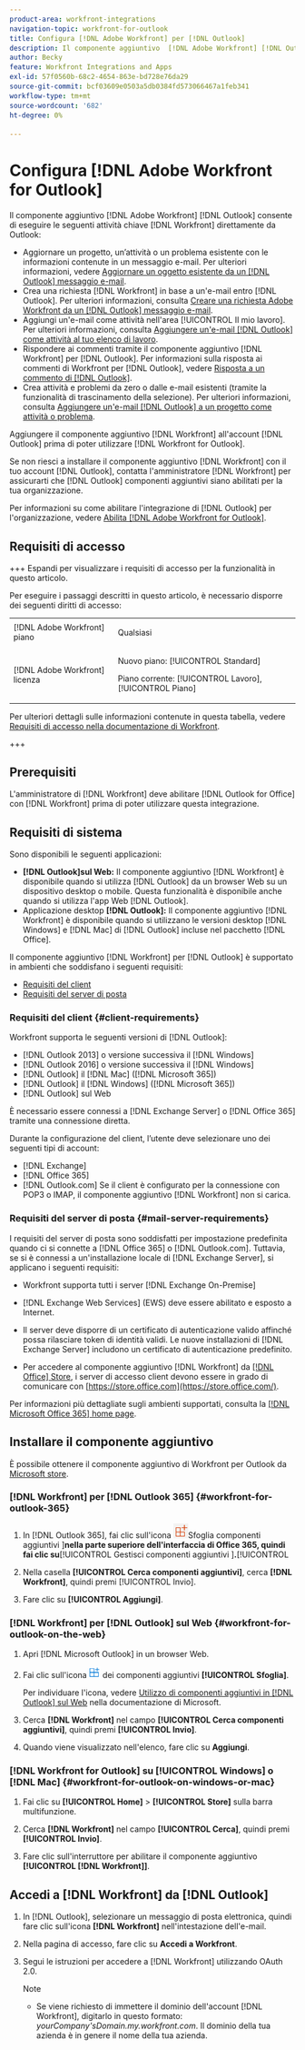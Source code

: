 ```yaml
---
product-area: workfront-integrations
navigation-topic: workfront-for-outlook
title: Configura [!DNL Adobe Workfront] per [!DNL Outlook]
description: Il componente aggiuntivo  [!DNL Adobe Workfront] [!DNL Outlook] consente di eseguire le attività chiave [!DNL Workfront]  direttamente da Outlook.
author: Becky
feature: Workfront Integrations and Apps
exl-id: 57f0560b-68c2-4654-863e-bd728e76da29
source-git-commit: bcf03609e0503a5db0384fd573066467a1feb341
workflow-type: tm+mt
source-wordcount: '682'
ht-degree: 0%

---
```


# Configura [!DNL Adobe Workfront for Outlook]

<!-- Audited: 12/2023 -->

Il componente aggiuntivo [!DNL Adobe Workfront] [!DNL Outlook] consente di eseguire le seguenti attività chiave [!DNL Workfront] direttamente da Outlook:

* Aggiornare un progetto, un’attività o un problema esistente con le informazioni contenute in un messaggio e-mail. Per ulteriori informazioni, vedere [Aggiornare un oggetto esistente da un [!DNL Outlook] messaggio e-mail](../../workfront-integrations-and-apps/using-workfront-with-outlook/update-an-existing-object-from-an-outlook-email.md).
* Crea una richiesta [!DNL Workfront] in base a un&#39;e-mail entro [!DNL Outlook]. Per ulteriori informazioni, consulta [Creare una richiesta Adobe Workfront da un [!DNL Outlook] messaggio e-mail](../../workfront-integrations-and-apps/using-workfront-with-outlook/create-a-wf-request-from-an-outlook-email.md).
* Aggiungi un&#39;e-mail come attività nell&#39;area [!UICONTROL Il mio lavoro]. Per ulteriori informazioni, consulta [Aggiungere un&#39;e-mail [!DNL Outlook] come attività al tuo elenco di lavoro](../../workfront-integrations-and-apps/using-workfront-with-outlook/add-outlook-email-as-task-to-your-work-list.md).
* Rispondere ai commenti tramite il componente aggiuntivo [!DNL Workfront] per [!DNL Outlook]. Per informazioni sulla risposta ai commenti di Workfront per [!DNL Outlook], vedere [Risposta a un commento di [!DNL Outlook]](../../workfront-integrations-and-apps/using-workfront-with-outlook/reply-to-a-comment-from-outlook.md).
* Crea attività e problemi da zero o dalle e-mail esistenti (tramite la funzionalità di trascinamento della selezione). Per ulteriori informazioni, consulta [Aggiungere un&#39;e-mail [!DNL Outlook] a un progetto come attività o problema](../../workfront-integrations-and-apps/using-workfront-with-outlook/add-outlook-email-to-project-as-task-or-issue.md).

Aggiungere il componente aggiuntivo [!DNL Workfront] all&#39;account [!DNL Outlook] prima di poter utilizzare [!DNL Workfront for Outlook].

Se non riesci a installare il componente aggiuntivo [!DNL Workfront] con il tuo account [!DNL Outlook], contatta l&#39;amministratore [!DNL Workfront] per assicurarti che [!DNL Outlook] componenti aggiuntivi siano abilitati per la tua organizzazione.

Per informazioni su come abilitare l&#39;integrazione di [!DNL Outlook] per l&#39;organizzazione, vedere [Abilita [!DNL Adobe Workfront for Outlook]](../../administration-and-setup/configure-integrations/enable-workfront-for-outlook.md).

## Requisiti di accesso

+++ Espandi per visualizzare i requisiti di accesso per la funzionalità in questo articolo.

Per eseguire i passaggi descritti in questo articolo, è necessario disporre dei seguenti diritti di accesso:

<table style="table-layout:auto"> 
 <col> 
 <col> 
 <tbody> 
  <tr> 
   <td role="rowheader">[!DNL Adobe Workfront] piano</td> 
   <td> <p>Qualsiasi</p> </td> 
  </tr> 
  <tr> 
   <td role="rowheader">[!DNL Adobe Workfront] licenza</td> 
   <td> 
   <p>Nuovo piano: [!UICONTROL Standard]</p> 
   <p>Piano corrente: [!UICONTROL Lavoro], [!UICONTROL Piano]</p> </td> 
  </tr> 
 </tbody> 
</table>

Per ulteriori dettagli sulle informazioni contenute in questa tabella, vedere [Requisiti di accesso nella documentazione di Workfront](/help/quicksilver/administration-and-setup/add-users/access-levels-and-object-permissions/access-level-requirements-in-documentation.md).

+++

## Prerequisiti

L&#39;amministratore di [!DNL Workfront] deve abilitare [!DNL Outlook for Office] con [!DNL Workfront] prima di poter utilizzare questa integrazione.

## Requisiti di sistema

Sono disponibili le seguenti applicazioni:

* **[!DNL Outlook]sul Web:** Il componente aggiuntivo [!DNL Workfront] è disponibile quando si utilizza [!DNL Outlook] da un browser Web su un dispositivo desktop o mobile. Questa funzionalità è disponibile anche quando si utilizza l&#39;app Web [!DNL Outlook].
* Applicazione desktop **[!DNL Outlook]:** Il componente aggiuntivo [!DNL Workfront] è disponibile quando si utilizzano le versioni desktop [!DNL Windows] e [!DNL Mac] di [!DNL Outlook] incluse nel pacchetto [!DNL Office].

Il componente aggiuntivo [!DNL Workfront] per [!DNL Outlook] è supportato in ambienti che soddisfano i seguenti requisiti:

* [Requisiti del client](#client-requirements-client-requirements)
* [Requisiti del server di posta](#mail-server-requirements-mail-server-requirements)

### Requisiti del client {#client-requirements}

Workfront supporta le seguenti versioni di [!DNL Outlook]:

* [!DNL Outlook 2013] o versione successiva il [!DNL Windows]
* [!DNL Outlook 2016] o versione successiva il [!DNL Windows]
* [!DNL Outlook] il [!DNL Mac] ([!DNL Microsoft 365])
* [!DNL Outlook] il [!DNL Windows] ([!DNL Microsoft 365])
* [!DNL Outlook] sul Web

È necessario essere connessi a [!DNL Exchange Server] o [!DNL Office 365] tramite una connessione diretta.

Durante la configurazione del client, l’utente deve selezionare uno dei seguenti tipi di account:

* [!DNL Exchange]
* [!DNL Office 365]
* [!DNL Outlook.com] Se il client è configurato per la connessione con POP3 o IMAP, il componente aggiuntivo [!DNL Workfront] non si carica.

### Requisiti del server di posta {#mail-server-requirements}

I requisiti del server di posta sono soddisfatti per impostazione predefinita quando ci si connette a [!DNL Office 365] o [!DNL Outlook.com]. Tuttavia, se si è connessi a un&#39;installazione locale di [!DNL Exchange Server], si applicano i seguenti requisiti:

* Workfront supporta tutti i server [!DNL Exchange On-Premise]
* [!DNL Exchange Web Services] (EWS) deve essere abilitato e esposto a Internet.
* Il server deve disporre di un certificato di autenticazione valido affinché possa rilasciare token di identità validi. Le nuove installazioni di [!DNL Exchange Server] includono un certificato di autenticazione predefinito.

  <!--this used to be here but Dev asked for it to be taken out - logged issue for editing this article on 4-26-2023: For more information, see [Digital certificates and encryption in [!DNL Exchange 2016]](https://technet.microsoft.com/en-us/library/dd351044(v=exchg.160).aspx) and [Set-AuthConfig](https://technet.microsoft.com/en-us/library/jj215766(v=exchg.160).aspx).-->

* Per accedere al componente aggiuntivo [!DNL Workfront] da [[!DNL Office] Store](https://store.office.com/), i server di accesso client devono essere in grado di comunicare con [https://store.office.com](https://store.office.com/).

Per informazioni più dettagliate sugli ambienti supportati, consulta la [[!DNL Microsoft Office 365] home page](https://products.office.com/en-us/office-365-home).

## Installare il componente aggiuntivo

È possibile ottenere il componente aggiuntivo di Workfront per Outlook da [Microsoft store](https://appsource.microsoft.com/en-us/product/office/WA104380943?tab=Overview).

### [!DNL Workfront] per [!DNL Outlook 365] {#workfront-for-outlook-365}

1. In [!DNL Outlook 365], fai clic sull&#39;icona ![](assets/outlook-add-in-26x26.png)Sfoglia componenti aggiuntivi ]**nella parte superiore dell&#39;interfaccia di Office 365, quindi fai clic su**[!UICONTROL  Gestisci componenti aggiuntivi ]**.**[!UICONTROL 

1. Nella casella **[!UICONTROL Cerca componenti aggiuntivi]**, cerca **[!DNL Workfront]**, quindi premi [!UICONTROL Invio].

1. Fare clic su **[!UICONTROL Aggiungi]**.

### [!DNL Workfront] per [!DNL Outlook] sul Web {#workfront-for-outlook-on-the-web}

1. Apri [!DNL Microsoft Outlook] in un browser Web.
1. Fai clic sull&#39;icona ![](assets/outlook-add-in-web-version-20x20.png) dei componenti aggiuntivi **[!UICONTROL Sfoglia]**.

   Per individuare l&#39;icona, vedere [Utilizzo di componenti aggiuntivi in [!DNL Outlook] sul Web](https://support.microsoft.com/en-us/office/using-add-ins-in-outlook-on-the-web-8f2ce816-5df4-44a5-958c-f7f9d6dabdce#bkmk_addaddinsicon) nella documentazione di Microsoft.

1. Cerca **[!DNL Workfront]** nel campo **[!UICONTROL Cerca componenti aggiuntivi]**, quindi premi **[!UICONTROL Invio]**.

1. Quando viene visualizzato nell&#39;elenco, fare clic su **Aggiungi**.

### [!DNL Workfront for Outlook] su [!UICONTROL Windows] o [!DNL Mac] {#workfront-for-outlook-on-windows-or-mac}

1. Fai clic su **[!UICONTROL Home]** > **[!UICONTROL Store]** sulla barra multifunzione.

1. Cerca **[!DNL Workfront]** nel campo **[!UICONTROL Cerca]**, quindi premi **[!UICONTROL Invio]**.

1. Fare clic sull&#39;interruttore per abilitare il componente aggiuntivo **[!UICONTROL [!DNL Workfront]]**.

## Accedi a [!DNL Workfront] da [!DNL Outlook]

1. In [!DNL Outlook], selezionare un messaggio di posta elettronica, quindi fare clic sull&#39;icona **[!DNL Workfront]** nell&#39;intestazione dell&#39;e-mail.
1. Nella pagina di accesso, fare clic su **Accedi a Workfront**.
1. Segui le istruzioni per accedere a [!DNL Workfront] utilizzando OAuth 2.0. <!--Enhanced Authentication or your Security Assertion Markup Language (SAML) URL.-->

   <!--Before users can log in to the [!DNL Workfront] add-in using SAML, a [!DNL Workfront] administrator must first enable [!DNL Office 365] add-ins to authenticate using a SAML 2.0 solution. For more information, see the section [Configure [!DNL Adobe Workfront] with SAML 2.0](../../administration-and-setup/add-users/single-sign-on/configure-workfront-saml-2.md#enable-saml-with-office-365) in the article [Configure [!DNL Adobe Workfront] with SAML 2.0](../../administration-and-setup/add-users/single-sign-on/configure-workfront-saml-2.md).-->

   >[!NOTE]
   >
   >* Se viene richiesto di immettere il dominio dell&#39;account [!DNL Workfront], digitarlo in questo formato: *yourCompany&#39;sDomain.my.workfront.com*. Il dominio della tua azienda è in genere il nome della tua azienda.

<!--ADDITIONAL BULLET REMOVED FROM NOTE BOX: Enhanced Authentication is not available until a Workfront administrator enables it for this integration.-->
